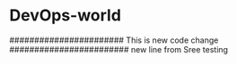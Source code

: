 # DevOps-world

#######################
This is new code change
########################
new line from Sree  testing 
